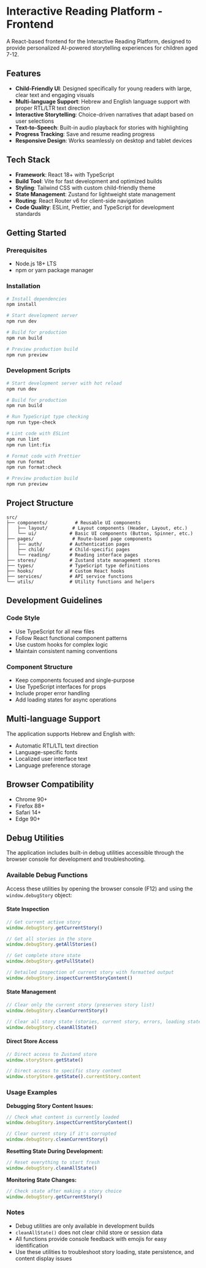 # Interactive Reading Platform - Frontend

A React-based frontend for the Interactive Reading Platform, designed to provide personalized AI-powered storytelling experiences for children aged 7-12.

## Features

- **Child-Friendly UI**: Designed specifically for young readers with large, clear text and engaging visuals
- **Multi-language Support**: Hebrew and English language support with proper RTL/LTR text direction
- **Interactive Storytelling**: Choice-driven narratives that adapt based on user selections
- **Text-to-Speech**: Built-in audio playback for stories with highlighting
- **Progress Tracking**: Save and resume reading progress
- **Responsive Design**: Works seamlessly on desktop and tablet devices

## Tech Stack

- **Framework**: React 18+ with TypeScript
- **Build Tool**: Vite for fast development and optimized builds
- **Styling**: Tailwind CSS with custom child-friendly theme
- **State Management**: Zustand for lightweight state management
- **Routing**: React Router v6 for client-side navigation
- **Code Quality**: ESLint, Prettier, and TypeScript for development standards

## Getting Started

### Prerequisites

- Node.js 18+ LTS
- npm or yarn package manager

### Installation

```bash
# Install dependencies
npm install

# Start development server
npm run dev

# Build for production
npm run build

# Preview production build
npm run preview
```

### Development Scripts

```bash
# Start development server with hot reload
npm run dev

# Build for production
npm run build

# Run TypeScript type checking
npm run type-check

# Lint code with ESLint
npm run lint
npm run lint:fix

# Format code with Prettier
npm run format
npm run format:check

# Preview production build
npm run preview
```

## Project Structure

```
src/
├── components/          # Reusable UI components
│   ├── layout/         # Layout components (Header, Layout, etc.)
│   └── ui/            # Basic UI components (Button, Spinner, etc.)
├── pages/              # Route-based page components
│   ├── auth/          # Authentication pages
│   ├── child/         # Child-specific pages
│   └── reading/       # Reading interface pages
├── stores/            # Zustand state management stores
├── types/             # TypeScript type definitions
├── hooks/             # Custom React hooks
├── services/          # API service functions
└── utils/             # Utility functions and helpers
```

## Development Guidelines

### Code Style
- Use TypeScript for all new files
- Follow React functional component patterns
- Use custom hooks for complex logic
- Maintain consistent naming conventions

### Component Structure
- Keep components focused and single-purpose
- Use TypeScript interfaces for props
- Include proper error handling
- Add loading states for async operations

## Multi-language Support

The application supports Hebrew and English with:
- Automatic RTL/LTL text direction
- Language-specific fonts
- Localized user interface text
- Language preference storage

## Browser Compatibility

- Chrome 90+
- Firefox 88+
- Safari 14+
- Edge 90+

## Debug Utilities

The application includes built-in debug utilities accessible through the browser console for development and troubleshooting.

### Available Debug Functions

Access these utilities by opening the browser console (F12) and using the `window.debugStory` object:

#### State Inspection
```javascript
// Get current active story
window.debugStory.getCurrentStory()

// Get all stories in the store
window.debugStory.getAllStories()

// Get complete store state
window.debugStory.getFullState()

// Detailed inspection of current story with formatted output
window.debugStory.inspectCurrentStoryContent()
```

#### State Management
```javascript
// Clear only the current story (preserves story list)
window.debugStory.cleanCurrentStory()

// Clear all story state (stories, current story, errors, loading states)
window.debugStory.cleanAllState()
```

#### Direct Store Access
```javascript
// Direct access to Zustand store
window.storyStore.getState()

// Direct access to specific story content
window.storyStore.getState().currentStory.content
```

### Usage Examples

**Debugging Story Content Issues:**
```javascript
// Check what content is currently loaded
window.debugStory.inspectCurrentStoryContent()

// Clear current story if it's corrupted
window.debugStory.cleanCurrentStory()
```

**Resetting State During Development:**
```javascript
// Reset everything to start fresh
window.debugStory.cleanAllState()
```

**Monitoring State Changes:**
```javascript
// Check state after making a story choice
window.debugStory.getCurrentStory()
```

### Notes
- Debug utilities are only available in development builds
- `cleanAllState()` does not clear child store or session data
- All functions provide console feedback with emojis for easy identification
- Use these utilities to troubleshoot story loading, state persistence, and content display issues

